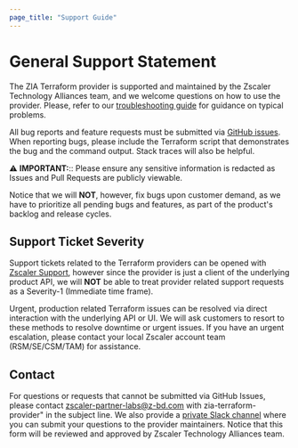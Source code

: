 ```yaml
---
page_title: "Support Guide"
---
```


# General Support Statement

The ZIA Terraform provider is supported and maintained by the Zscaler Technology Alliances team, and we welcome questions on how to use the provider.
Please, refer to our [troubleshooting guide](troubleshooting.md) for guidance on typical problems.

All bug reports and feature requests must be submitted via [GitHub issues](https://github.com/zscaler/terraform-provider-zia/issues). When reporting bugs, please include the Terraform script that demonstrates the bug and the command output. Stack traces will also be helpful.

⚠️ **IMPORTANT:**:: Please ensure any sensitive information is redacted as Issues and Pull Requests are publicly viewable.

Notice that we will **NOT**, however, fix bugs upon customer demand, as we have to prioritize all pending bugs and features, as part of the product's backlog and release cycles.

## Support Ticket Severity

Support tickets related to the Terraform providers can be opened with [Zscaler Support](https://help.zscaler.com/login-tickets), however since the provider is just a client of the underlying product API, we will **NOT** be able to treat provider related support requests as a Severity-1 (Immediate time frame).

Urgent, production related Terraform issues can be resolved via direct interaction with the underlying API or UI. We will ask customers to resort to these methods to resolve downtime or urgent issues. If you have an urgent escalation, please contact your local Zscaler account team (RSM/SE/CSM/TAM) for assistance.

## Contact

For questions or requests that cannot be submitted via GitHub Issues, please contact zscaler-partner-labs@z-bd.com with zia-terraform-provider" in the subject line.
We also provide a [private Slack channel](https://docs.google.com/forms/d/e/1FAIpQLSfkd3EMkLQdIWMNQ7QCr8TrH_xVSwSYcQshfBPDEZFOaF28qA/viewform?usp=sf_link) where you can submit your questions to the provider maintainers. Notice that this form will be reviewed and approved by Zscaler Technology Alliances team.

